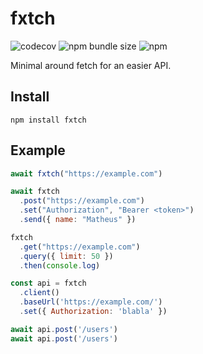 # fxtch

![codecov](https://img.shields.io/codecov/c/gh/matheusbn/fxtch)
![npm bundle size](https://img.shields.io/bundlephobia/minzip/fxtch)
![npm](https://img.shields.io/npm/v/fxtch)


Minimal around fetch for an easier API.

## Install

`npm install fxtch`

## Example

```javascript
await fxtch("https://example.com")

await fxtch
  .post("https://example.com")
  .set("Authorization", "Bearer <token>")  
  .send({ name: "Matheus" })

fxtch
  .get("https://example.com")
  .query({ limit: 50 })
  .then(console.log)

const api = fxtch
  .client()
  .baseUrl('https://example.com/')
  .set({ Authorization: 'blabla' })

await api.post('/users')
await api.post('/users')
```  
